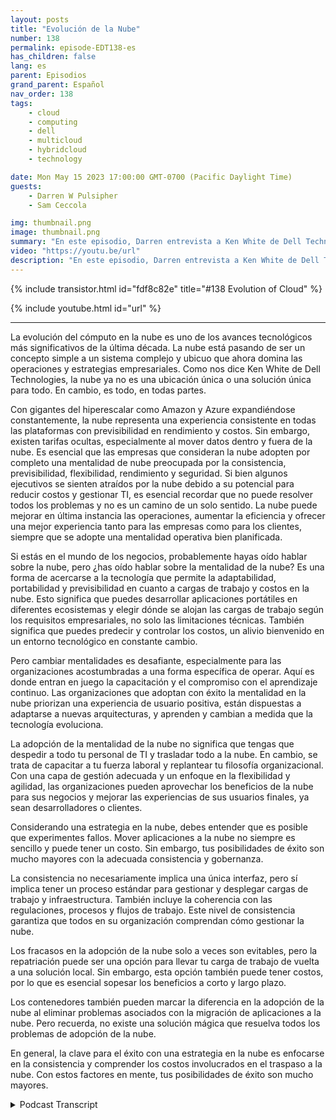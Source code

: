 ```yaml
---
layout: posts
title: "Evolución de la Nube"
number: 138
permalink: episode-EDT138-es
has_children: false
lang: es
parent: Episodios
grand_parent: Español
nav_order: 138
tags:
    - cloud
    - computing
    - dell
    - multicloud
    - hybridcloud
    - technology

date: Mon May 15 2023 17:00:00 GMT-0700 (Pacific Daylight Time)
guests:
    - Darren W Pulsipher
    - Sam Ceccola

img: thumbnail.png
image: thumbnail.png
summary: "En este episodio, Darren entrevista a Ken White de Dell Technology sobre cómo la tecnología en la nube es más que una tecnología, sino un proceso y un cambio cultural en las organizaciones."
video: "https://youtu.be/url"
description: "En este episodio, Darren entrevista a Ken White de Dell Technology sobre cómo la tecnología en la nube es más que una tecnología, sino un proceso y un cambio cultural en las organizaciones."
---
```


<div>
{% include transistor.html id="fdf8c82e" title="#138 Evolution of Cloud" %}

{% include youtube.html id="url" %}
</div>

---

La evolución del cómputo en la nube es uno de los avances tecnológicos más significativos de la última década. La nube está pasando de ser un concepto simple a un sistema complejo y ubicuo que ahora domina las operaciones y estrategias empresariales. Como nos dice Ken White de Dell Technologies, la nube ya no es una ubicación única o una solución única para todo. En cambio, es todo, en todas partes.

Con gigantes del hiperescalar como Amazon y Azure expandiéndose constantemente, la nube representa una experiencia consistente en todas las plataformas con previsibilidad en rendimiento y costos. Sin embargo, existen tarifas ocultas, especialmente al mover datos dentro y fuera de la nube. Es esencial que las empresas que consideran la nube adopten por completo una mentalidad de nube preocupada por la consistencia, previsibilidad, flexibilidad, rendimiento y seguridad. Si bien algunos ejecutivos se sienten atraídos por la nube debido a su potencial para reducir costos y gestionar TI, es esencial recordar que no puede resolver todos los problemas y no es un camino de un solo sentido. La nube puede mejorar en última instancia las operaciones, aumentar la eficiencia y ofrecer una mejor experiencia tanto para las empresas como para los clientes, siempre que se adopte una mentalidad operativa bien planificada.

Si estás en el mundo de los negocios, probablemente hayas oído hablar sobre la nube, pero ¿has oído hablar sobre la mentalidad de la nube? Es una forma de acercarse a la tecnología que permite la adaptabilidad, portabilidad y previsibilidad en cuanto a cargas de trabajo y costos en la nube. Esto significa que puedes desarrollar aplicaciones portátiles en diferentes ecosistemas y elegir dónde se alojan las cargas de trabajo según los requisitos empresariales, no solo las limitaciones técnicas. También significa que puedes predecir y controlar los costos, un alivio bienvenido en un entorno tecnológico en constante cambio.

Pero cambiar mentalidades es desafiante, especialmente para las organizaciones acostumbradas a una forma específica de operar. Aquí es donde entran en juego la capacitación y el compromiso con el aprendizaje continuo. Las organizaciones que adoptan con éxito la mentalidad en la nube priorizan una experiencia de usuario positiva, están dispuestas a adaptarse a nuevas arquitecturas, y aprenden y cambian a medida que la tecnología evoluciona.

La adopción de la mentalidad de la nube no significa que tengas que despedir a todo tu personal de TI y trasladar todo a la nube. En cambio, se trata de capacitar a tu fuerza laboral y replantear tu filosofía organizacional. Con una capa de gestión adecuada y un enfoque en la flexibilidad y agilidad, las organizaciones pueden aprovechar los beneficios de la nube para sus negocios y mejorar las experiencias de sus usuarios finales, ya sean desarrolladores o clientes.

Considerando una estrategia en la nube, debes entender que es posible que experimentes fallos. Mover aplicaciones a la nube no siempre es sencillo y puede tener un costo. Sin embargo, tus posibilidades de éxito son mucho mayores con la adecuada consistencia y gobernanza.

La consistencia no necesariamente implica una única interfaz, pero sí implica tener un proceso estándar para gestionar y desplegar cargas de trabajo y infraestructura. También incluye la coherencia con las regulaciones, procesos y flujos de trabajo. Este nivel de consistencia garantiza que todos en su organización comprendan cómo gestionar la nube.

Los fracasos en la adopción de la nube solo a veces son evitables, pero la repatriación puede ser una opción para llevar tu carga de trabajo de vuelta a una solución local. Sin embargo, esta opción también puede tener costos, por lo que es esencial sopesar los beneficios a corto y largo plazo.

Los contenedores también pueden marcar la diferencia en la adopción de la nube al eliminar problemas asociados con la migración de aplicaciones a la nube. Pero recuerda, no existe una solución mágica que resuelva todos los problemas de adopción de la nube.

En general, la clave para el éxito con una estrategia en la nube es enfocarse en la consistencia y comprender los costos involucrados en el traspaso a la nube. Con estos factores en mente, tus posibilidades de éxito son mucho mayores.



<details>
<summary> Podcast Transcript </summary>

<p></p>

</details>
